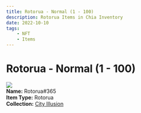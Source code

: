 ```yaml
---
title: Rotorua - Normal (1 - 100)
description: Rotorua Items in Chia Inventory
date: 2022-10-10
tags:
    - NFT
    - Items
---
```


# Rotorua - Normal (1 - 100)
<div class="item_thumbnail">
<img loading="lazy" src="https://3cln44neznxvod2jegt7nwtekdr7bc2egf7lpv36pkjjeagi.arweave.net/2JbecaTLb1-cPSSGn9tpk_UOPwi0QxfrfXfnqSkgD-I"><br/>
<div><strong>Name:</strong> Rotorua#365</div>
<div><strong>Item Type:</strong> Rotorua</div>
<div><strong>Collection:</strong> <a href="https://www.spacescan.io/xch/nft/collection/col1lend2dcn558km4wcwta4xnkfv3xpcmlp9kyt0m909emvfxechlyqdl5ndg">City Illusion</a></div>
</div>

